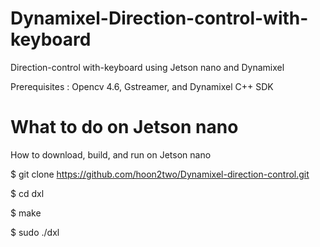 # Dynamixel-Direction-control-with-keyboard

Direction-control with-keyboard using Jetson nano and Dynamixel

Prerequisites : Opencv 4.6, Gstreamer, and Dynamixel C++ SDK

# What to do on Jetson nano

How to download, build, and run on Jetson nano

$ git clone https://github.com/hoon2two/Dynamixel-direction-control.git

$ cd dxl

$ make

$ sudo ./dxl
